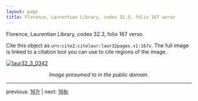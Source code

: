 ```yaml
---
layout: page
title: Florence, Laurentian Library, codex 32.3, folio 167 verso
---
```


Florence, Laurentian Library, codex 32.3, folio 167 verso

Cite this object as `urn:cite2:citelaur:laur32pages.v1:167v`.  The full image is linked to a citation tool you can use to cite regions of the image.

[![laur32_3_0342](http://www.homermultitext.org/iipsrv?IIIF=/project/homer/pyramidal/deepzoom/citelaur/laur32imgs/v1/laur32_3_0342.tif/full/800,/0/default.jpg)](http://www.homermultitext.org/ict2/?urn=urn:cite2:citelaur:laur32imgs.v1:laur32_3_0342) 

<p style="text-align: center; font-style: italic;">Image presumed to in the public domain.</p>

---

previous: [167r](../167r/) | next: [168r](../168r/)
